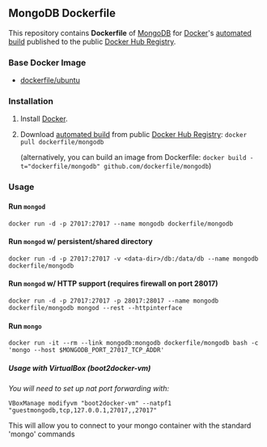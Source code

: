 ## MongoDB Dockerfile


This repository contains **Dockerfile** of [MongoDB](http://www.mongodb.org/) for [Docker](https://www.docker.com/)'s [automated build](https://registry.hub.docker.com/u/dockerfile/mongodb/) published to the public [Docker Hub Registry](https://registry.hub.docker.com/).


### Base Docker Image

* [dockerfile/ubuntu](http://dockerfile.github.io/#/ubuntu)


### Installation

1. Install [Docker](https://www.docker.com/).

2. Download [automated build](https://registry.hub.docker.com/u/dockerfile/mongodb/) from public [Docker Hub Registry](https://registry.hub.docker.com/): `docker pull dockerfile/mongodb`

   (alternatively, you can build an image from Dockerfile: `docker build -t="dockerfile/mongodb" github.com/dockerfile/mongodb`)


### Usage

#### Run `mongod`

    docker run -d -p 27017:27017 --name mongodb dockerfile/mongodb

#### Run `mongod` w/ persistent/shared directory

    docker run -d -p 27017:27017 -v <data-dir>/db:/data/db --name mongodb dockerfile/mongodb

#### Run `mongod` w/ HTTP support (requires firewall on port 28017)

    docker run -d -p 27017:27017 -p 28017:28017 --name mongodb dockerfile/mongodb mongod --rest --httpinterface

#### Run `mongo`
    
    docker run -it --rm --link mongodb:mongodb dockerfile/mongodb bash -c 'mongo --host $MONGODB_PORT_27017_TCP_ADDR'

##### Usage with VirtualBox (boot2docker-vm)

_You will need to set up nat port forwarding with:_  

    VBoxManage modifyvm "boot2docker-vm" --natpf1 "guestmongodb,tcp,127.0.0.1,27017,,27017"  
    
This will allow you to connect to your mongo container with the standard 'mongo' commands  
